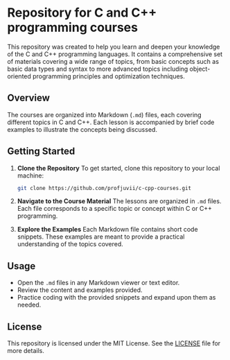# Repository for C and C++ programming courses
This repository was created to help you learn and deepen your knowledge of the C and C++ programming languages. It contains a comprehensive set of materials covering a wide range of topics, from basic concepts such as basic data types and syntax to more advanced topics including object-oriented programming principles and optimization techniques.

## Overview
The courses are organized into Markdown (`.md`) files, each covering different topics in C and C++. Each lesson is accompanied by brief code examples to illustrate the concepts being discussed. 

## Getting Started
1. **Clone the Repository**
   To get started, clone this repository to your local machine:
   ```bash
   git clone https://github.com/profjuvii/c-cpp-courses.git
   ```

2. **Navigate to the Course Material**
   The lessons are organized in `.md` files. Each file corresponds to a specific topic or concept within C or C++ programming.

3. **Explore the Examples**
   Each Markdown file contains short code snippets. These examples are meant to provide a practical understanding of the topics covered.

## Usage
- Open the `.md` files in any Markdown viewer or text editor.
- Review the content and examples provided.
- Practice coding with the provided snippets and expand upon them as needed.

## License
This repository is licensed under the MIT License. See the [LICENSE](LICENSE) file for more details.
